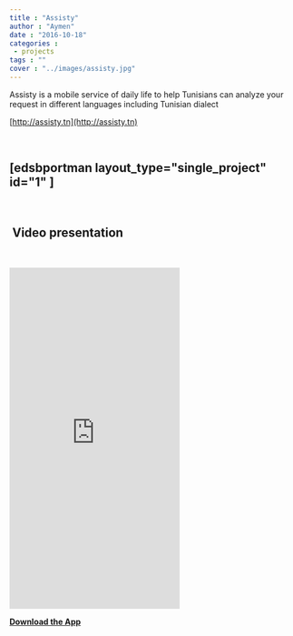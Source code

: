 ```yaml
---
title : "Assisty"
author : "Aymen"
date : "2016-10-18"
categories : 
 - projects
tags : ""
cover : "../images/assisty.jpg"
---
```


Assisty is a mobile service of daily life to help Tunisians can analyze your request in different languages including Tunisian dialect

[http://assisty.tn](http://assisty.tn)

 

## \[edsbportman layout\_type="single\_project" id="1" \]

 

##  Video presentation

 

<iframe style="border: none; overflow: hidden;" src="https://www.facebook.com/plugins/video.php?href=https%3A%2F%2Fwww.facebook.com%2Fkitchenet.tn%2Fvideos%2F1632729617025893%2F&amp;show_text=0&amp;width=400" width="300" height="600" frameborder="0" scrolling="no" allowfullscreen="allowfullscreen"></iframe>

[**Download the App**](https://play.google.com/store/apps/details?id=com.assisty.tn)
